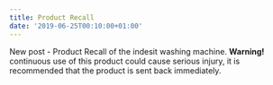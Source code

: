 ```yaml
---
title: Product Recall
date: '2019-06-25T00:10:00+01:00'
---
```

New post - Product Recall of the indesit washing machine. **Warning!** continuous use of this product could cause serious injury, it is recommended that the product is sent back immediately.
